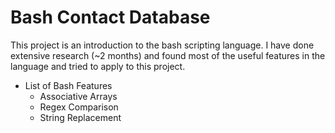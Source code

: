 Bash Contact Database
===

This project is an introduction to the bash scripting language.
I have done extensive research (~2 months) and found most of the 
useful features in the language and tried to apply to this project.

* List of Bash Features
    * Associative Arrays
    * Regex Comparison
    * String Replacement


